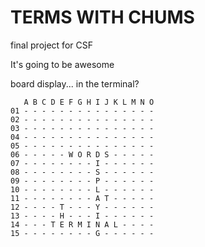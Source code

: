 TERMS WITH CHUMS
================

final project for CSF

It's going to be awesome



board display... in the terminal?
```
   A B C D E F G H I J K L M N O  
01 - - - - - - - - - - - - - - -  
02 - - - - - - - - - - - - - - -  
03 - - - - - - - - - - - - - - -  
04 - - - - - - - - - - - - - - -  
05 - - - - - - - - - - - - - - -  
06 - - - - - W O R D S - - - - -  
07 - - - - - - - - I - - - - - -  
08 - - - - - - - - S - - - - - -  
09 - - - - - - - - P - - - - - -  
10 - - - - - - - - L - - - - - -  
11 - - - - - - - - A T - - - - -  
12 - - - - T - - - Y - - - - - -  
13 - - - - H - - - I - - - - - -  
14 - - - T E R M I N A L - - - -  
15 - - - - - - - - G - - - - - -  
```




